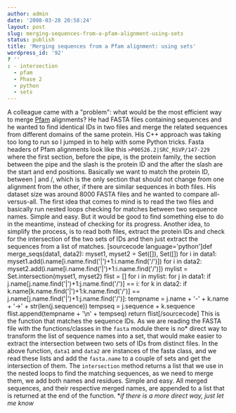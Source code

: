 ```yaml
---
author: admin
date: '2008-03-28 20:58:24'
layout: post
slug: merging-sequences-from-a-pfam-alignment-using-sets
status: publish
title: 'Merging sequences from a Pfam alignment: using sets'
wordpress_id: '92'
? ''
: - intersection
  - pfam
  - Phase 2
  - python
  - sets
---
```


A colleague came with a "problem": what would be the most efficient way
to merge [Pfam](http://pfam.sanger.ac.uk/) alignments? He had FASTA
files containing sequences and he wanted to find identical IDs in two
files and merge the related sequences from different domains of the same
protein. His C++ approach was taking too long to run so I jumped in to
help with some Python tricks. Fasta headers of Pfam alignments look like
this `>P00526.2|SRC_RSVP/147-229` where the first section, before the
pipe, is the protein family, the section between the pipe and the slash
is the protein ID and the after the slash are the start and end
positions. Basically we want to match the protein ID, between | and /,
which is the only section that should not change from one alignment from
the other, if there are similar sequences in both files. His dataset
size was around 8000 FASTA files and he wanted to compare
all-versus-all. The first idea that comes to mind is to read the two
files and basically run nested loops checking for matches between two
sequence names. Simple and easy. But it would be good to find something
else to do in the meantime, instead of checking for its progress.
Another idea, to simplify the process, is to read both files, extract
the protein IDs and check for the intersection of the two sets of IDs
and then just extract the sequences from a list of matches. [sourcecode
language='python']def merge\_seqs(data1, data2): myset1, myset2 =
Set([]), Set([]) for i in data1:
myset1.add(i.name[i.name.find('|')+1:i.name.find('/')]) for i in data2:
myset2.add(i.name[i.name.find('|')+1:i.name.find('/')]) mylist =
Set.intersection(myset1, myset2) flist = [] for i in mylist: for j in
data1: if j.name[j.name.find('|')+1:j.name.find('/')] == i: for k in
data2: if k.name[k.name.find('|')+1:k.name.find('/')] ==
j.name[j.name.find('|')+1:j.name.find('/')]: tempname = j.name + '-' +
k.name + '-\>' + str(len(j.sequence)) tempseq = j.sequence + k.sequence
flist.append(tempname + '\\n' + tempseq) return flist[/sourcecode] This
is the function that matches the sequence IDs. As we are reading the
FASTA file with the functions/classes in the `fasta` module there is
no\* direct way to transform the list of sequence names into a set, that
would make easier to extract the intersection between two sets of IDs
from distinct files. In the above function, `data1` and `data2` are
instances of the fasta class, and we read these lists and add the
`fasta.name` to a couple of sets and get the intersection of them. The
`intersection` method returns a list that we use in the nested loops to
find the matching sequences, as we need to merge them, we add both names
and residues. Simple and easy. All merged sequences, and their
respective merged names, are appended to a list that is returned at the
end of the function. \**if there is a more direct way, just let me know*

